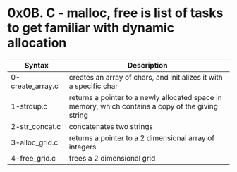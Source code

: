 # 0x0B. C - malloc, free is list of tasks to get familiar with dynamic allocation
| Syntax		 | Description												 |
| ---------------------- | ----------------------------------------------------------------------------------------------------- |
| 0-create_array.c	 | creates an array of chars, and initializes it with a specific char					 |
| 1-strdup.c		 | returns a pointer to a newly allocated space in memory, which contains a copy of the giving string	 |
| 2-str_concat.c	 | concatenates two strings										 |
| 3-alloc_grid.c	 | returns a pointer to a 2 dimensional array of integers						 |
| 4-free_grid.c		 | frees a 2 dimensional grid										 |
